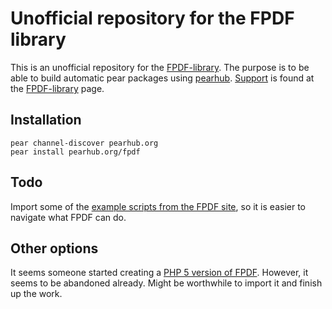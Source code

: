 Unofficial repository for the FPDF library
==

This is an unofficial repository for the [FPDF-library](http://fpdf.org). The purpose is to be able to build automatic pear packages using [pearhub](http://pearhub.org). [Support](http://fpdf.org/phorum/) is found at the [FPDF-library](http://fpdf.org) page.

Installation
--

    pear channel-discover pearhub.org
    pear install pearhub.org/fpdf   

Todo
--

Import some of the [example scripts from the FPDF site](http://www.fpdf.org/en/script/index.php), so it is easier to navigate what FPDF can do.
    
Other options
--

It seems someone started creating a [PHP 5 version of FPDF](http://code.google.com/p/fpdf-5/). However, it seems to be abandoned already. Might be worthwhile to import it and finish up the work.